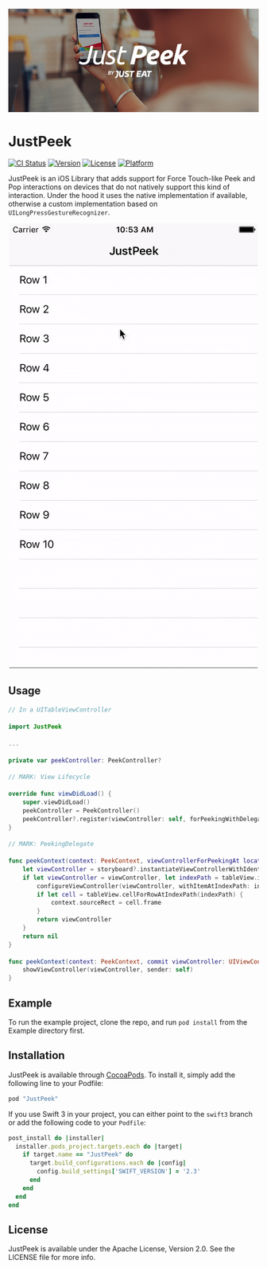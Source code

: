 <p align="center"><img src="just_peek_banner.png?raw=true" /></p>

# JustPeek

[![CI Status](http://img.shields.io/travis/justeat/JustPeek.svg?style=flat)](https://travis-ci.org/justeat/JustPeek)
[![Version](https://img.shields.io/cocoapods/v/JustPeek.svg?style=flat)](http://cocoapods.org/pods/JustPeek)
[![License](https://img.shields.io/cocoapods/l/JustPeek.svg?style=flat)](http://cocoapods.org/pods/JustPeek)
[![Platform](https://img.shields.io/cocoapods/p/JustPeek.svg?style=flat)](http://cocoapods.org/pods/JustPeek)

JustPeek is an iOS Library that adds support for Force Touch-like Peek and Pop interactions on devices that do not natively support this kind of interaction. Under the hood it uses the native implementation if available, otherwise a custom implementation based on `UILongPressGestureRecognizer`.

<p align="center"><img src="just_peek_demo.gif?raw=true" /></p>

## Usage

```swift
// In a UITableViewController

import JustPeek

...

private var peekController: PeekController?

// MARK: View Lifecycle

override func viewDidLoad() {
    super.viewDidLoad()
    peekController = PeekController()
    peekController?.register(viewController: self, forPeekingWithDelegate: self, sourceView: tableView)
}

// MARK: PeekingDelegate

func peekContext(context: PeekContext, viewControllerForPeekingAt location: CGPoint) -> UIViewController? {
    let viewController = storyboard?.instantiateViewControllerWithIdentifier("DestinationViewController")
    if let viewController = viewController, let indexPath = tableView.indexPathForRowAtPoint(location) {
        configureViewController(viewController, withItemAtIndexPath: indexPath)
        if let cell = tableView.cellForRowAtIndexPath(indexPath) {
            context.sourceRect = cell.frame
        }
        return viewController
    }
    return nil
}

func peekContext(context: PeekContext, commit viewController: UIViewController) {
    showViewController(viewController, sender: self)
}
```

## Example

To run the example project, clone the repo, and run `pod install` from the Example directory first.

## Installation

JustPeek is available through [CocoaPods](http://cocoapods.org). To install it, simply add the following line to your Podfile:

```ruby
pod "JustPeek"
```

If you use Swift 3 in your project, you can either point to the `swift3` branch or add the following code to your `Podfile`:

```ruby
post_install do |installer|
  installer.pods_project.targets.each do |target|
    if target.name == "JustPeek" do
      target.build_configurations.each do |config|
        config.build_settings['SWIFT_VERSION'] = '2.3'
      end
    end
  end
end
```

## License

JustPeek is available under the Apache License, Version 2.0. See the LICENSE file for more info.

